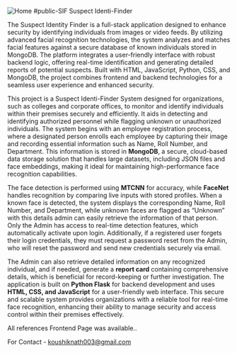 
![Home](https://github.com/user-attachments/assets/7b6e30dd-bb30-4edd-b2a8-b61ca4127fe7)
#public-SIF
Suspect Identi-Finder 

The Suspect Identity Finder is a full-stack application designed to enhance security by identifying individuals from images or video feeds. By utilizing advanced facial recognition technologies, the system analyzes and matches facial features against a secure database of known individuals stored in MongoDB. The platform integrates a user-friendly interface with robust backend logic, offering real-time identification and generating detailed reports of potential suspects. Built with HTML, JavaScript, Python, CSS, and MongoDB, the project combines frontend and backend technologies for a seamless user experience and enhanced security. 

This project is a Suspect Identi-Finder System designed for organizations, such as colleges and corporate offices, to monitor and identify individuals within their premises securely and efficiently. It aids in detecting and identifying authorized personnel while flagging unknown or unauthorized individuals. The system begins with an employee registration process, where a designated person enrolls each employee by capturing their image and recording essential information such as Name, Roll Number, and Department. This information is stored in **MongoDB**, a secure, cloud-based data storage solution that handles large datasets, including JSON files and face embeddings, making it ideal for maintaining high-performance face recognition capabilities.

The face detection is performed using **MTCNN** for accuracy, while **FaceNet** handles recognition by comparing live inputs with stored profiles. When a known face is detected, the system displays the corresponding Name, Roll Number, and Department, while unknown faces are flagged as “Unknown” with this details admin can easily retrieve the information of that person. Only the Admin has access to real-time detection features, which automatically activate upon login. Additionally, if a registered user forgets their login credentials, they must request a password reset from the Admin, who will reset the password and send new credentials securely via email.

The Admin can also retrieve detailed information on any recognized individual, and if needed, generate a **report card** containing comprehensive details, which is beneficial for record-keeping or further investigation. The application is built on **Python Flask** for backend development and uses **HTML, CSS, and JavaScript** for a user-friendly web interface. This secure and scalable system provides organizations with a reliable tool for real-time face recognition, enhancing their ability to manage security and access control within their premises effectively.


All references Frontend Page was available..

For Contact - koushiknath003@gmail.com
